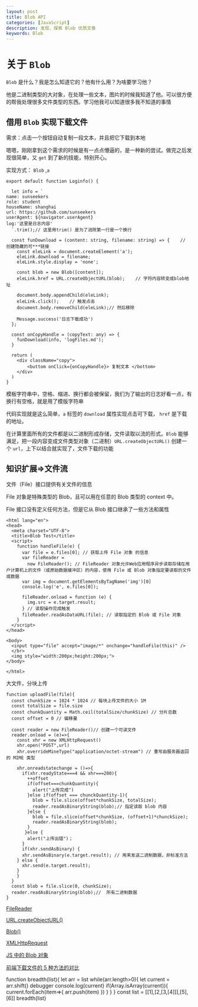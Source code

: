 ```yaml
---
layout: post
title: Blob API
categories: [JavaScript]
description: 发现，探索 Blob 优质文章
keywords: Blob
---
```


# 关于 `Blob`

`Blob` 是什么？我是怎么知道它的？他有什么用？为啥要学习他？

他是二进制类型的大对象，在处理一些文本，图片的时候我知道了他。可以很方便的帮我处理很多文件类型的东西。学习他我可以知道很多我不知道的事情

## 借用 `Blob` 实现下载文件

需求：点击一个按钮自动复制一段文本，并且把它下载到本地

嗯嗯，刚刚拿到这个需求的时候是有一点点懵逼的，是一种新的尝试。做完之后发现很简单，又 `get` 到了新的技能，特别开心。

实现方式： `Blob` ,`a`

```
export default function Loginfo() {

  let info = `
name: sunseekers
role: student
houseName: shanghai
url: https://github.com/sunseekers
userAgent: ${navigator.userAgent}
log:'这里是日志内容'
  `.trim();// 这里用trim() 是为了消除第一行是一个换行

  const funDownload = (content: string, filename: string) => {    // 创建隐藏的可***链接
    const eleLink = document.createElement('a');
    eleLink.download = filename;
    eleLink.style.display = 'none';

    const blob = new Blob([content]);
    eleLink.href = URL.createObjectURL(blob);    // 字符内容转变成blob地址

    document.body.appendChild(eleLink);
    eleLink.click();    // 触发点击
    document.body.removeChild(eleLink);// 然后移除

    Message.success('日志下载成功')
  };

  const onCopyHandle = (copyText: any) => {
    funDownload(info, 'logFiles.md');
  }

  return (
    <div className="copy">
        <buttom onClick={onCopyHandle}> 复制文本 </bottom>
    </div>
  )
}
```

模板字符串中，空格、缩进、换行都会被保留，我们为了输出的日志好看一点，有换行有空格，就是用了模版字符串

代码实现就是这么简单，`a` 标签的 `download` 属性实现点击可下载， `href` 是下载的地址。

在计算里面所有的文件都是以二进制形成存储，文件读取以流的形式。`Blob` 能够满足，把一段内容变成文件类型对象（二进制）`URL.createObjectURL()` 创建一个 `url`，上下以结合就实现了，文件下载的功能

## 知识扩展=>文件流
文件（File）接口提供有关文件的信息

File 对象是特殊类型的 Blob，且可以用在任意的 Blob 类型的 context 中。

File 接口没有定义任何方法，但是它从 Blob 接口继承了一些方法和属性

```
<html lang="en">
<head>
  <meta charset="UTF-8">
  <title>Blob Test</title>
  <script>
    function handleFile(e) {
      var file = e.files[0]; // 获取上传 File 对象 的信息
      var fileReader =
        new FileReader(); // FileReader 对象允许Web应用程序异步读取存储在用户计算机上的文件（或原始数据缓冲区）的内容，使用 File 或 Blob 对象指定要读取的文件或数据
      var img = document.getElementsByTagName('img')[0]
      console.log('e', e.files[0]);

      fileReader.onload = function (e) {
        img.src = e.target.result;
      } // 读取操作完成触发
      fileReader.readAsDataURL(file); // 读取指定的 Blob 或 File 对象
    }
  </script>
</head>

<body>
  <input type="file" accept="image/*" onchange="handleFile(this)" />
  </br>
  <img style="width:200px;height:200px;">
</body>

</html>
```

大文件，分块上传

```
function uploadFile(file){
  const chunkSize = 1024 * 1024 // 每块上传文件的大小 1M
  const totalSize = file.size
  const chunkQuantity = Math.ceil(totalSize/chunkSize) // 分片总数
  const offset = 0 // 偏移量

  const reader = new FileReader()// 创建一个可读文件
  reader.onload = (e)=>{
    const xhr = new XMLHttpRequest()
    xhr.open("POST",url)
    xhr.overrideMineType("application/octet-stream") // 重写由服务器返回的 MIME 类型

    xhr.onreadstatechange = ()=>{
      if(xhr.readyState===4 && xhr===200){
        ++offset
        if(offset===chunkQuantity){
          alert("上传完成")
        }else if(offset === chunckQuantity-1){
          blob = file.slice(offset*chunkSize, totalSize);
          reader.readAsBinaryString(blob);// 指定读取 blob 内容
        }else {
          blob = file.slice(offset*chunkSize, (offset+1)*chunckSize);
          reader.readAsBinaryString(blob);
        }
       }else {
        alert("上传出错")；
      }
      if(xhr.sendAsBinary) {
      xhr.sendAsBinary(e.target.result); // 用来发送二进制数据，非标准方法
    } else {
      xhr.send(e.target.result);
    }
    }
  }
  const blob = file.slice(0, chunkSize);
  reader.readAsBinaryString(blob);//  所有二进制数据
}
```

[FileReader](https://developer.mozilla.org/zh-CN/docs/Web/API/FileReader)

[URL.createObjectURL()](https://developer.mozilla.org/zh-CN/docs/Web/API/URL/createObjectURL)

[Blob()](https://developer.mozilla.org/zh-CN/docs/Web/API/Blob/Blob)

[XMLHttpRequest](https://developer.mozilla.org/zh-CN/docs/Web/API/XMLHttpRequest)

[JS 中的 Blob 对象](https://www.jianshu.com/p/b322c2d5d778)

[前端下载文件的 5 种方法的对比](https://juejin.im/post/5e50fa23518825494b3cccd7#heading-10)

function breadth(list){
  let arr = list
  while(arr.length>0){
     let current = arr.shift()
     debugger
     console.log(current)
     if(Array.isArray(current)){
     current.forEach(item=>{
       arr.push(item)
     })
     }
  }
}
const list = [[1],[2,[3,[4]]],[5],[6]]
breadth(list)